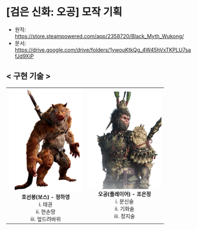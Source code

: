 # [검은 신화: 오공] 모작 기획

- 원작: https://store.steampowered.com/app/2358720/Black_Myth_Wukong/
- 문서: https://drive.google.com/drive/folders/1ywouKtkQg_4W45hVxTKPLU7safJd9XiP

## < 구현 기술 >
<table>
  <tr>
    <td width="50%" align="center">
      <img src="add/Hoo.png" alt="호선봉" width="200"/><br>
      <b>호선봉(보스) - 정하영</b><br>
      i. 태권<br>
      ii. 한손땅<br>
      iii. 엎드려바위<br>
    </td>
    <td width="50%" align="center">
      <img src="add/Oh.png" alt="오공" width="200"/><br>
      <b>오공(플레이어) - 조은정</b><br>
      i. 분신술<br>
      ii. 기화술<br>
      iii. 정지술<br>
    </td>
  </tr>
</table>





